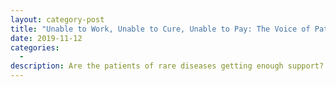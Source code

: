 ```yaml
---
layout: category-post
title: "Unable to Work, Unable to Cure, Unable to Pay: The Voice of Patients Suffering Rare and Permanent diseases"
date: 2019-11-12
categories:
  -
description: Are the patients of rare diseases getting enough support?
---
```

